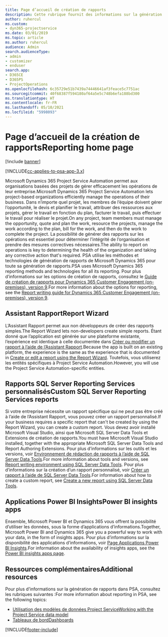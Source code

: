 ```yaml
---
title: Page d’accueil de création de rapports
description: Cette rubrique fournit des informations sur la génération de rapports dans Dynamics 365 Project Service Automation.
author: ruhercul
ms.custom:
- dyn365-projectservice
ms.date: 03/01/2019
ms.topic: article
ms.author: ruhercul
audience: Admin
search.audienceType:
- admin
- customizer
- enduser
search.app:
- D365CE
- D365PS
- ProjectOperations
ms.openlocfilehash: 6c35729e51b7439a74446641af3feace5c7751ac
ms.sourcegitcommit: 40f68387f594180af64a5e5c748b6efa188bd300
ms.translationtype: HT
ms.contentlocale: fr-FR
ms.lasthandoff: 05/10/2021
ms.locfileid: "5998093"
---
```

# <a name="reporting-home-page"></a><span data-ttu-id="08123-103">Page d’accueil de la création de rapports</span><span class="sxs-lookup"><span data-stu-id="08123-103">Reporting home page</span></span>

[!include [banner](../includes/psa-now-project-operations.md)]

[!INCLUDE[cc-applies-to-psa-app-3.x](../includes/cc-applies-to-psa-app-3x.md)]

<span data-ttu-id="08123-104">Microsoft Dynamics 365 Project Service Automation permet aux organisations basées des projets de gérer efficacement les opérations de leur entreprise.</span><span class="sxs-lookup"><span data-stu-id="08123-104">Microsoft Dynamics 365 Project Service Automation lets project-based organizations efficiently manage the operations of their business.</span></span> <span data-ttu-id="08123-105">Dans n’importe quel projet, les membres de l’équipe doivent gérer l’opportunité, le devis et planifier le travail, attribuer des ressources aux projets, gérer le travail en fonction du plan, facturer le travail, puis effectuer le travail pour réaliser le projet.</span><span class="sxs-lookup"><span data-stu-id="08123-105">On any project, team members must manage the opportunity, quote and plan the work, resource the projects, manage the work according to the plan, bill for the work, and then do the work to complete the project.</span></span> <span data-ttu-id="08123-106">La possibilité de générer des rapports sur les opérations est essentiel pour déterminer l’intégrité de l’organisation et prendre des mesures correctives nécessaires.</span><span class="sxs-lookup"><span data-stu-id="08123-106">The ability to report on operations is key to determining the health of the organization and taking any corrective action that's required.</span></span> <span data-ttu-id="08123-107">PSA utilise les méthodes et technologies de génération de rapports de Microsoft Dynamics 365 pour toute sa génération de rapports.</span><span class="sxs-lookup"><span data-stu-id="08123-107">PSA uses Microsoft Dynamics 365 reporting methods and technologies for all its reporting.</span></span> <span data-ttu-id="08123-108">Pour plus d’informations sur les options de création de rapports, consultez le [Guide de création de rapports pour Dynamics 365 Customer Engagement (on-premises), version 9](/dynamics365/customerengagement/on-premises/analytics/reporting-analytics-with-dynamics-365).</span><span class="sxs-lookup"><span data-stu-id="08123-108">For more information about the options for reporting, see the [Report writing guide for Dynamics 365 Customer Engagement (on-premises), version 9](/dynamics365/customerengagement/on-premises/analytics/reporting-analytics-with-dynamics-365).</span></span>

## <a name="report-wizard"></a><span data-ttu-id="08123-109">Assistant Rapport</span><span class="sxs-lookup"><span data-stu-id="08123-109">Report Wizard</span></span>

<span data-ttu-id="08123-110">L’Assistant Rapport permet aux non développeurs de créer des rapports simples.</span><span class="sxs-lookup"><span data-stu-id="08123-110">The Report Wizard lets non-developers create simple reports.</span></span> <span data-ttu-id="08123-111">Étant donné que l’application est générée sur une plateforme existante, l’expérience est identique à celle documentée dans [Créer ou modifier un rapport à l’aide de l’Assistant Rapport](/dynamics365/customerengagement/on-premises/basics/create-edit-copy-report-wizard).</span><span class="sxs-lookup"><span data-stu-id="08123-111">Because the app is built on an existing platform, the experience is the same as the experience that is documented in [Create or edit a report using the Report Wizard](/dynamics365/customerengagement/on-premises/basics/create-edit-copy-report-wizard).</span></span> <span data-ttu-id="08123-112">Toutefois, vous utiliserez les entités spécifiques à Project Service Automation.</span><span class="sxs-lookup"><span data-stu-id="08123-112">However, you will use the Project Service Automation-specific entities.</span></span>

## <a name="custom-sql-server-reporting-services-reports"></a><span data-ttu-id="08123-113">Rapports SQL Server Reporting Services personnalisés</span><span class="sxs-lookup"><span data-stu-id="08123-113">Custom SQL Server Reporting Services reports</span></span>

<span data-ttu-id="08123-114">Si votre entreprise nécessite un rapport spécifique qui ne peut pas être créé à l’aide de l’Assistant Rapport, vous pouvez créer un rapport personnalisé.</span><span class="sxs-lookup"><span data-stu-id="08123-114">If your business requires a specific report that can't be created by using the Report Wizard, you can create a custom report.</span></span> <span data-ttu-id="08123-115">Vous devez avoir installé Microsoft Visual Studio, ainsi que Microsoft SQL Server Data Tools et Extensions de création de rapports.</span><span class="sxs-lookup"><span data-stu-id="08123-115">You must have Microsoft Visual Studio installed, together with the appropriate Microsoft SQL Server Data Tools and Report Authoring Extensions.</span></span> <span data-ttu-id="08123-116">Pour plus d’informations sur les outils et les versions, voir [Environnement de rédaction de rapports à l’aide de SQL Server Data Tools](/dynamics365/customerengagement/on-premises/analytics/report-writing-environment-using-sql-server-data-tools).</span><span class="sxs-lookup"><span data-stu-id="08123-116">For more information about tools and versions, see [Report writing environment using SQL Server Data Tools](/dynamics365/customerengagement/on-premises/analytics/report-writing-environment-using-sql-server-data-tools).</span></span> <span data-ttu-id="08123-117">Pour plus d’informations sur la création d’un rapport personnalisé, voir [Créer un rapport à l’aide de SQL Server Data Tools](/dynamics365/customerengagement/on-premises/analytics/create-a-new-report-using-sql-server-data-tools).</span><span class="sxs-lookup"><span data-stu-id="08123-117">For information about how to create a custom report, see [Create a new report using SQL Server Data Tools](/dynamics365/customerengagement/on-premises/analytics/create-a-new-report-using-sql-server-data-tools).</span></span>

## <a name="power-bi-insights-apps"></a><span data-ttu-id="08123-118">Applications Power BI Insights</span><span class="sxs-lookup"><span data-stu-id="08123-118">Power BI insights apps</span></span>

<span data-ttu-id="08123-119">Ensemble, Microsoft Power BI et Dynamics 365 vous offrent la possibilité d’utiliser les données, sous la forme d’applications d’informations.</span><span class="sxs-lookup"><span data-stu-id="08123-119">Together, Microsoft Power BI and Dynamics 365 give you a powerful way to work with your data, in the form of insights apps.</span></span> <span data-ttu-id="08123-120">Pour plus d’informations sur la disponibilité des applications d’informations, voir [Page Applications Power BI Insights](https://powerbi.microsoft.com/power-bi-insights-apps/).</span><span class="sxs-lookup"><span data-stu-id="08123-120">For information about the availability of insights apps, see the [Power BI insights apps page](https://powerbi.microsoft.com/power-bi-insights-apps/).</span></span>


## <a name="additional-resources"></a><span data-ttu-id="08123-121">Ressources complémentaires</span><span class="sxs-lookup"><span data-stu-id="08123-121">Additional resources</span></span>
<span data-ttu-id="08123-122">Pour plus d’informations sur la génération de rapports dans PSA, consultez les rubriques suivantes :</span><span class="sxs-lookup"><span data-stu-id="08123-122">For more information about reporting in PSA, see the following topics:</span></span>

- [<span data-ttu-id="08123-123">Utilisation des modèles de données Project Service</span><span class="sxs-lookup"><span data-stu-id="08123-123">Working with the Project Service data model</span></span>](reports-working-project-service-data-model.md)
- [<span data-ttu-id="08123-124">Tableaux de bord</span><span class="sxs-lookup"><span data-stu-id="08123-124">Dashboards</span></span>](reports-dashboards.md)



[!INCLUDE[footer-include](../includes/footer-banner.md)]